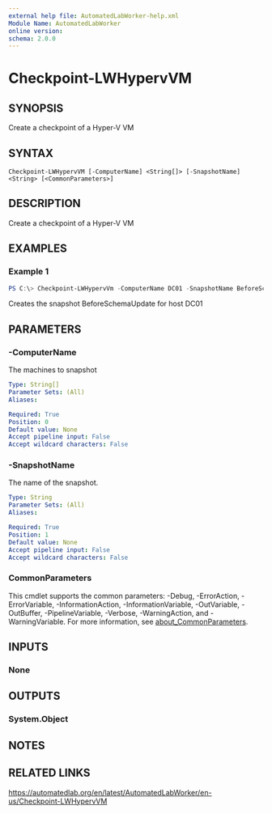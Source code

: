 ```yaml
---
external help file: AutomatedLabWorker-help.xml
Module Name: AutomatedLabWorker
online version:
schema: 2.0.0
---
```


# Checkpoint-LWHypervVM

## SYNOPSIS
Create a checkpoint of a Hyper-V VM

## SYNTAX

```
Checkpoint-LWHypervVM [-ComputerName] <String[]> [-SnapshotName] <String> [<CommonParameters>]
```

## DESCRIPTION
Create a checkpoint of a Hyper-V VM

## EXAMPLES

### Example 1
```powershell
PS C:\> Checkpoint-LWHypervVm -ComputerName DC01 -SnapshotName BeforeSchemaUpdate
```

Creates the snapshot BeforeSchemaUpdate for host DC01

## PARAMETERS

### -ComputerName
The machines to snapshot

```yaml
Type: String[]
Parameter Sets: (All)
Aliases:

Required: True
Position: 0
Default value: None
Accept pipeline input: False
Accept wildcard characters: False
```

### -SnapshotName
The name of the snapshot.

```yaml
Type: String
Parameter Sets: (All)
Aliases:

Required: True
Position: 1
Default value: None
Accept pipeline input: False
Accept wildcard characters: False
```

### CommonParameters
This cmdlet supports the common parameters: -Debug, -ErrorAction, -ErrorVariable, -InformationAction, -InformationVariable, -OutVariable, -OutBuffer, -PipelineVariable, -Verbose, -WarningAction, and -WarningVariable. For more information, see [about_CommonParameters](http://go.microsoft.com/fwlink/?LinkID=113216).

## INPUTS

### None
## OUTPUTS

### System.Object
## NOTES

## RELATED LINKS
https://automatedlab.org/en/latest/AutomatedLabWorker/en-us/Checkpoint-LWHypervVM
